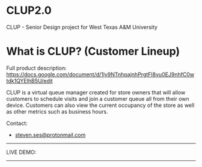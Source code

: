 # CLUP2.0
CLUP - Senior Design project for West Texas A&M University

# What is CLUP? (Customer Lineup)
Full product description: https://docs.google.com/document/d/1ly9NTnhpajnhPrgtFI8vu0EJ9nhfC0wtdk1QYEIhB5U/edit

CLUP is a virtual queue manager created for store owners that will allow customers to schedule visits and join a customer queue all from their own device.
Customers can also view the current occupancy of the store as well as other metrics such as business hours.


Contact:
- steven.ses@protonmail.com

________________________________________________________________________________________________________________________________________________________________

LIVE DEMO:


________________________________________________________________________________________________________________________________________________________________
